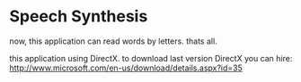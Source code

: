 # Speech Synthesis
now, this application can read words by letters. thats all.

this application using DirectX. to download last version DirectX you can hire:
http://www.microsoft.com/en-us/download/details.aspx?id=35
